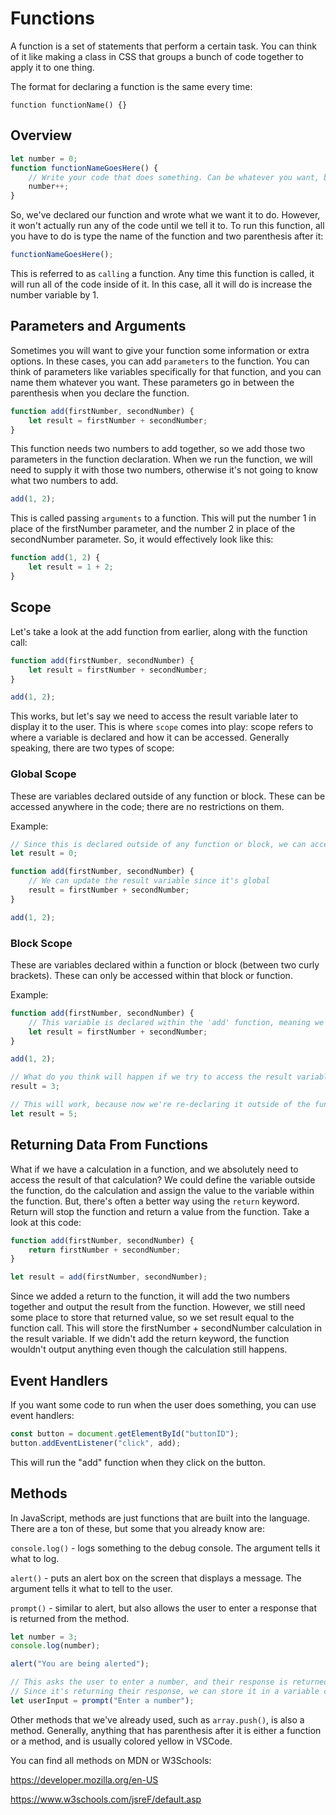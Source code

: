 # Functions

A function is a set of statements that perform a certain task. You can think of it like making a class in CSS that groups a bunch of code together to apply it to one thing.

The format for declaring a function is the same every time:

`function functionName() {}`

## Overview

```js
let number = 0;
function functionNameGoesHere() {
    // Write your code that does something. Can be whatever you want, but here's a simple example.
    number++;
}
```

So, we've declared our function and wrote what we want it to do. However, it won't actually run any of the code until we tell it to. To run this function, all you have to do is type the name of the function and two parenthesis after it:

```js
functionNameGoesHere();
```

This is referred to as `calling` a function. Any time this function is called, it will run all of the code inside of it. In this case, all it will do is increase the number variable by 1.

## Parameters and Arguments

Sometimes you will want to give your function some information or extra options. In these cases, you can add `parameters` to the function. You can think of parameters like variables specifically for that function, and you can name them whatever you want. These parameters go in between the parenthesis when you declare the function.

```js
function add(firstNumber, secondNumber) {
    let result = firstNumber + secondNumber;
}
```

This function needs two numbers to add together, so we add those two parameters in the function declaration. When we run the function, we will need to supply it with those two numbers, otherwise it's not going to know what two numbers to add.

```js
add(1, 2);
```

This is called passing `arguments` to a function. This will put the number 1 in place of the firstNumber parameter, and the number 2 in place of the secondNumber parameter. So, it would effectively look like this:

```js
function add(1, 2) {
    let result = 1 + 2;
}
```

## Scope

Let's take a look at the add function from earlier, along with the function call:

```js
function add(firstNumber, secondNumber) {
    let result = firstNumber + secondNumber;
}

add(1, 2);
```

This works, but let's say we need to access the result variable later to display it to the user. This is where `scope` comes into play: scope refers to where a variable is declared and how it can be accessed. Generally speaking, there are two types of scope:

### Global Scope

These are variables declared outside of any function or block. These can be accessed anywhere in the code; there are no restrictions on them.

Example:

```js
// Since this is declared outside of any function or block, we can access it anywhere.
let result = 0;

function add(firstNumber, secondNumber) {
    // We can update the result variable since it's global
    result = firstNumber + secondNumber;
}

add(1, 2);
```

### Block Scope

These are variables declared within a function or block (between two curly brackets). These can only be accessed within that block or function.

Example:

```js
function add(firstNumber, secondNumber) {
    // This variable is declared within the 'add' function, meaning we can't access it anywhere else.
    let result = firstNumber + secondNumber;
}

add(1, 2);

// What do you think will happen if we try to access the result variable outside of its scope?
result = 3;

// This will work, because now we're re-declaring it outside of the function, and now it has global scope. However, this is not a good idea. Why?
let result = 5;
```

## Returning Data From Functions

What if we have a calculation in a function, and we absolutely need to access the result of that calculation? We could define the variable outside the function, do the calculation and assign the value to the variable within the function. But, there's often a better way using the `return` keyword. Return will stop the function and return a value from the function. Take a look at this code:

```js
function add(firstNumber, secondNumber) {
    return firstNumber + secondNumber;
}

let result = add(firstNumber, secondNumber);
```

Since we added a return to the function, it will add the two numbers together and output the result from the function. However, we still need some place to store that returned value, so we set result equal to the function call. This will store the firstNumber + secondNumber calculation in the result variable. If we didn't add the return keyword, the function wouldn't output anything even though the calculation still happens.

## Event Handlers

If you want some code to run when the user does something, you can use event handlers:

```js
const button = document.getElementById("buttonID");
button.addEventListener("click", add);
```

This will run the "add" function when they click on the button.

## Methods

In JavaScript, methods are just functions that are built into the language. There are a ton of these, but some that you already know are:

`console.log()` - logs something to the debug console. The argument tells it what to log.

`alert()` - puts an alert box on the screen that displays a message. The argument tells it what to tell to the user.

`prompt()` - similar to alert, but also allows the user to enter a response that is returned from the method.

```js
let number = 3;
console.log(number);

alert("You are being alerted");

// This asks the user to enter a number, and their response is returned from the method
// Since it's returning their response, we can store it in a variable called userInput
let userInput = prompt("Enter a number");
```

Other methods that we've already used, such as `array.push()`, is also a method. Generally, anything that has parenthesis after it is either a function or a method, and is usually colored yellow in VSCode.

You can find all methods on MDN or W3Schools: 

https://developer.mozilla.org/en-US 

https://www.w3schools.com/jsreF/default.asp